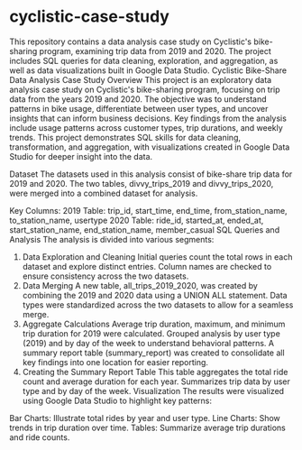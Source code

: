 # cyclistic-case-study
This repository contains a data analysis case study on Cyclistic's bike-sharing program, examining trip data from 2019 and 2020. The project includes SQL queries for data cleaning, exploration, and aggregation, as well as data visualizations built in Google Data Studio.
Cyclistic Bike-Share Data Analysis Case Study
Overview
This project is an exploratory data analysis case study on Cyclistic's bike-sharing program, focusing on trip data from the years 2019 and 2020. The objective was to understand patterns in bike usage, differentiate between user types, and uncover insights that can inform business decisions. Key findings from the analysis include usage patterns across customer types, trip durations, and weekly trends. This project demonstrates SQL skills for data cleaning, transformation, and aggregation, with visualizations created in Google Data Studio for deeper insight into the data.

Dataset
The datasets used in this analysis consist of bike-share trip data for 2019 and 2020. The two tables, divvy_trips_2019 and divvy_trips_2020, were merged into a combined dataset for analysis.

Key Columns:
2019 Table: trip_id, start_time, end_time, from_station_name, to_station_name, usertype
2020 Table: ride_id, started_at, ended_at, start_station_name, end_station_name, member_casual
SQL Queries and Analysis
The analysis is divided into various segments:

1. Data Exploration and Cleaning
Initial queries count the total rows in each dataset and explore distinct entries.
Column names are checked to ensure consistency across the two datasets.
2. Data Merging
A new table, all_trips_2019_2020, was created by combining the 2019 and 2020 data using a UNION ALL statement.
Data types were standardized across the two datasets to allow for a seamless merge.
3. Aggregate Calculations
Average trip duration, maximum, and minimum trip duration for 2019 were calculated.
Grouped analysis by user type (2019) and by day of the week to understand behavioral patterns.
A summary report table (summary_report) was created to consolidate all key findings into one location for easier reporting.
4. Creating the Summary Report Table
This table aggregates the total ride count and average duration for each year.
Summarizes trip data by user type and by day of the week.
Visualization
The results were visualized using Google Data Studio to highlight key patterns:

Bar Charts: Illustrate total rides by year and user type.
Line Charts: Show trends in trip duration over time.
Tables: Summarize average trip durations and ride counts.




